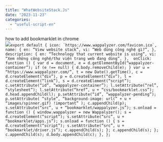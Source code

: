 ```yaml
---
title: "WhatWebsiteStack.Js"
date: "2023-11-23"
categories: 
  - "useful-script-en"
---
```


how to add bookmarklet in chrome  
![](https://camo.githubusercontent.com/5f21e427a7d3ee887313a4f9b1ab033e6462db47ca299bf3f7e2d81a0ce854bd/68747470733a2f2f696d672e7765626e6f74732e636f6d2f323031392f30342f447261672d616e642d44726f702d4c696e6b732d696e2d4368726f6d652e706e67)``export default { icon: `https://www.wappalyzer.com/favicon.ico`, name: { en: “View website stack”, vi: “Web dùng công nghệ gì?”, }, description: { en: “Technology that current website is using”, vi: “Xem những công nghệ/thư viện trang web đang dùng”, },  onClick: function () { var d = document, e = d.getElementById(“wappalyzer-container”); if (e !== null) { d.body.removeChild(e); } var u = “https://www.wappalyzer.com/”, t = new Date().getTime(), c = d.createElement(“div”), p = d.createElement(“div”), l = d.createElement(“link”), s = d.createElement(“script”); c.setAttribute(“id”, “wappalyzer-container”); l.setAttribute(“rel”, “stylesheet”); l.setAttribute(“href”, u + “css/bookmarklet.css”); d.head.appendChild(l); p.setAttribute(“id”, “wappalyzer-pending”); p.setAttribute( “style”, “background-image: url(” + u + “images/spinner.gif) !important” ); c.appendChild(p); s.setAttribute(“src”, u + “bookmarklet/wappalyzer.js”); s.onload = function () { window.wappalyzer = new Wappalyzer(); s = d.createElement(“script”); s.setAttribute(“src”, u + “bookmarklet/apps.js”); s.onload = function () { s = d.createElement(“script”); s.setAttribute(“src”, u + “bookmarklet/driver.js”); c.appendChild(s); }; c.appendChild(s); }; c.appendChild(s); d.body.appendChild(c); }, };``
